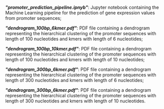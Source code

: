 ***"promoter_prediction_pipeline.ipnyb"***: Jupyter notebook containing the Machine Learning pipeline for the prediction of gene expression values from promoter sequences;<br/>

***"dendrogram_100bp_6kmer.pdf"***: PDF file containing a dendrogram representing the hierarchical clustering of the promoter sequences with length of 100 nucleotides and kmers with length of 6 nucleotides;<br/>

***"dendrogram_100bp_10kmer.pdf"***: PDF file containing a dendrogram representing the hierarchical clustering of the promoter sequences with length of 100 nucleotides and kmers with length of 10 nucleotides;<br/>

***"dendrogram_300bp_6kmer.pdf"***: PDF file containing a dendrogram representing the hierarchical clustering of the promoter sequences with length of 300 nucleotides and kmers with length of 6 nucleotides;<br/>

***"dendrogram_300bp_6kmer.pdf"***: PDF file containing a dendrogram representing the hierarchical clustering of the promoter sequences with length of 300 nucleotides and kmers with length of 10 nucleotides.

